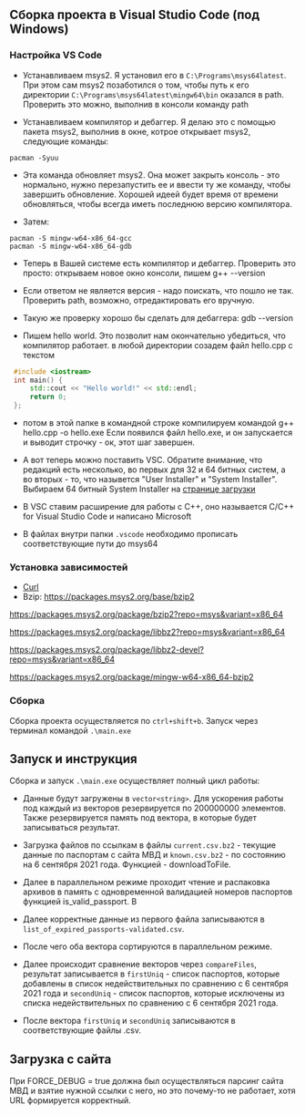 ## Сборка проекта в Visual Studio Code (под Windows)

### Настройка VS Code
* Устанавливаем msys2. Я установил его в `C:\Programs\msys64latest`. При этом сам msys2 позаботился о том, чтобы путь к его директории `C:\Programs\msys64latest\mingw64\bin` оказался в path. Проверить это можно, выполнив в консоли команду path

* Устанавливаем компилятор и дебаггер. Я делаю это с помощью пакета msys2, выполнив в окне, котрое открывает msys2, следующие команды:

```
pacman -Syuu
```

* Эта команда обновляет msys2. Она может закрыть консоль - это нормально, нужно перезапустить ее и ввести ту же команду, чтобы завершить обновление. Хорошей идеей будет время от времени обновляться, чтобы всегда иметь последнюю версию компилятора.

* Затем:

```
pacman -S mingw-w64-x86_64-gcc
pacman -S mingw-w64-x86_64-gdb
```

* Теперь в Вашей системе есть компилятор и дебаггер. Проверить это просто: открываем новое окно консоли, пишем g++ --version

* Если ответом не является версия - надо поискать, что пошло не так. Проверить path, возможно, отредактировать его вручную.

* Такую же проверку хорошо бы сделать для дебаггера: gdb --version

* Пишем hello world. Это позволит нам окончательно убедиться, что компилятор работает. в любой директории созадем файл hello.cpp с текстом

```c++
 #include <iostream>
 int main() {
     std::cout << "Hello world!" << std::endl;
     return 0;
 };
```
* потом в этой папке в командной строке компилируем командой g++ hello.cpp -o hello.exe Если появился файл hello.exe, и он запускается и выводит строчку - ок, этот шаг завершен.

* А вот теперь можно поставить VSC. Обратите внимание, что редакций есть несколько, во первых для 32 и 64 битных систем, а во вторых - то, что назывется "User Installer" и "System Installer". Выбираем 64 битный System Installer на [странице загрузки](https://code.visualstudio.com/#alt-downloads)

* В VSC ставим расширение для работы с C++, оно называется C/C++ for Visual Studio Code и написано Microsoft

* В файлах внутри папки `.vscode` необходимо прописать соответствующие пути до msys64

### Установка зависимостей
* [Curl](https://packages.msys2.org/package/mingw-w64-x86_64-curl)
* Bzip:
https://packages.msys2.org/base/bzip2

https://packages.msys2.org/package/bzip2?repo=msys&variant=x86_64

https://packages.msys2.org/package/libbz2?repo=msys&variant=x86_64

https://packages.msys2.org/package/libbz2-devel?repo=msys&variant=x86_64

https://packages.msys2.org/package/mingw-w64-x86_64-bzip2


### Сборка 
Сборка проекта осуществляется по `ctrl+shift+b`. Запуск через терминал командой `.\main.exe`

## Запуск и инструкция
Сборка и запуск `.\main.exe` осуществляет полный цикл работы:

* Данные будут загружены в `vector<string>`. Для ускорения работы под каждый из векторов резервируется по 200000000 элементов. Также резервируется память под вектора, в которые будет записываться результат. 

* Загрузка файлов по ссылкам в файлы `current.csv.bz2` - текущие данные по паспортам с сайта МВД и `known.csv.bz2` - по состоянию на 6 сентября 2021 года. Функцией - downloadToFile.

* Далее в параллельном режиме проходит чтение и распаковка архивов в память с одновременной валидацией номеров паспортов функцией is_valid_passport. В 

* Далее корректные данные из первого файла записываются в `list_of_expired_passports-validated.csv`.

* После чего оба вектора сортируются в параллельном режиме.

* Далее происходит сравнение векторов через `compareFiles`, результат записывается в `firstUniq` - список паспортов, которые добавлены в список недействительных по сравнению с 6 сентября 2021 года и `secondUniq` - список паспортов, которые исключены из списка недействительных по сравнению с 6 сентября 2021 года.

* После вектора `firstUniq` и `secondUniq` записываются в соответствующие файлы .csv. 

## Загрузка с сайта

При FORCE_DEBUG = true должна был осуществляться парсинг сайта МВД и взятие нужной ссылки с него, но это почему-то не работает, хотя URL формируется корректный.